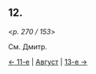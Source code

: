 
## 12.

<*p. 270 / 153*>

См. Дмитр.

[← 11-е](08_11_GMT.ru.md) | [Август](README.md#12-й) | [13-е →](08_13_GMT.ru.md)
